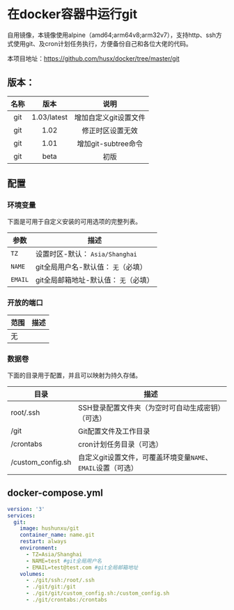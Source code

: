 # 在docker容器中运行git
自用镜像，本镜像使用alpine（amd64;arm64v8;arm32v7），支持http、ssh方式使用git、及cron计划任务执行，方便备份自己和各位大佬的代码。  

本项目地址：https://github.com/husx/docker/tree/master/git

## 版本：

| 名称    | 版本      | 说明                  |
| :-----: | :-------: | :-------------------: |
| git | 1.03/latest | 增加自定义git设置文件 |
| git | 1.02 | 修正时区设置无效 |
| git | 1.01 | 增加git-subtree命令 |
| git | beta | 初版 |


## 配置

### 环境变量
下面是可用于自定义安装的可用选项的完整列表。  

| 参数    | 描述                                  |
| ------- | ------------------------------------- |
| `TZ`    | 设置时区-默认： `Asia/Shanghai`       |
| `NAME`  | git全局用户名-默认值： `无`（必填）   |
| `EMAIL` | git全局邮箱地址-默认值： `无`（必填） |

### 开放的端口
| 范围 | 描述 |
| ---- | ---- |
| 无   |      |

### 数据卷
下面的目录用于配置，并且可以映射为持久存储。

| 目录      | 描述                                      |
| --------- | ----------------------------------------- |
| root/.ssh    | SSH登录配置文件夹（为空时可自动生成密钥）（可选） |
| /git      | Git配置文件及工作目录                     |
| /crontabs | cron计划任务目录（可选）                      |
| /custom_config.sh | 自定义git设置文件，可覆盖环境变量`NAME`、`EMAIL`设置（可选） |
## docker-compose.yml
```yml
version: '3'
services:
  git:
    image: hushunxu/git
    container_name: name.git
    restart: always
    environment:
      - TZ=Asia/Shanghai
      - NAME=test #git全局用户名
      - EMAIL=test@test.com #git全局邮箱地址
    volumes:
      - ./git/ssh:/root/.ssh
      - ./git/git:/git
      - ./git/git/custom_config.sh:/custom_config.sh
      - ./git/crontabs:/crontabs
```